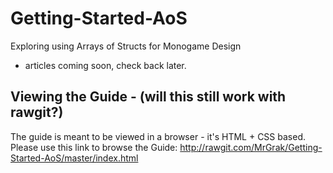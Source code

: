 # Getting-Started-AoS

Exploring using Arrays of Structs for Monogame Design

- articles coming soon, check back later.



## Viewing the Guide - (will this still work with rawgit?)
The guide is meant to be viewed in a browser - it's HTML + CSS based.  
Please use this link to browse the Guide:   http://rawgit.com/MrGrak/Getting-Started-AoS/master/index.html  














